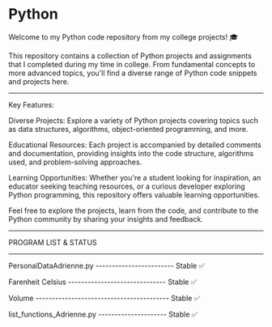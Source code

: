 # Python
 Welcome to my Python code repository from my college projects! 🎓

This repository contains a collection of Python projects and assignments that I completed during my time in college. 
From fundamental concepts to more advanced topics, you'll find a diverse range of Python code snippets and projects here.

************************************************************************************

Key Features:

Diverse Projects: Explore a variety of Python projects covering topics such as data structures, algorithms, object-oriented programming, and more.

Educational Resources: Each project is accompanied by detailed comments and documentation, providing insights into the code structure, algorithms used, and problem-solving approaches.

Learning Opportunities: Whether you're a student looking for inspiration, an educator seeking teaching resources, or a curious developer exploring Python programming, this repository offers valuable learning opportunities.

Feel free to explore the projects, learn from the code, and contribute to the Python community by sharing your insights and feedback.

************************************************************************************

PROGRAM LIST & STATUS
************************************************************************************

PersonalDataAdrienne.py ------------------------ Stable ✅

Farenheit Celsius ------------------------------ Stable ✅

Volume ----------------------------------------- Stable ✅

list_functions_Adrienne.py --------------------- Stable ✅